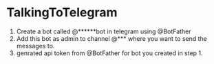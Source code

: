 # TalkingToTelegram

1. Create a bot called @******bot in telegram using @BotFather
2. Add this bot as admin to channel @*** where you want to send the messages to.
3. genrated api token from @BotFather for bot you created in step 1.
